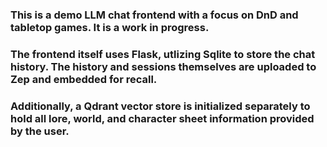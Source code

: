 ### This is a demo LLM chat frontend with a focus on DnD and tabletop games. It is a work in progress.

### The frontend itself uses Flask, utlizing Sqlite to store the chat history. The history and sessions themselves are uploaded to Zep and embedded for recall. 

### Additionally, a Qdrant vector store is initialized separately to hold all lore, world, and character sheet information provided by the user. 
